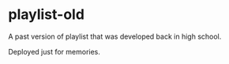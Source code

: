# playlist-old

A past version of playlist that was developed back in high school. 

Deployed just for memories.
